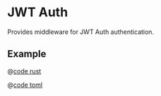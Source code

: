 # JWT Auth

Provides middleware for JWT Auth authentication.

## Example

<CodeGroup>
  <CodeGroupItem title="main.rs" active>

@[code rust](../../../codes/jwt-auth/src/main.rs)

  </CodeGroupItem>
  <CodeGroupItem title="Cargo.toml">

@[code toml](../../../codes/jwt-auth/Cargo.toml)

  </CodeGroupItem>
</CodeGroup>